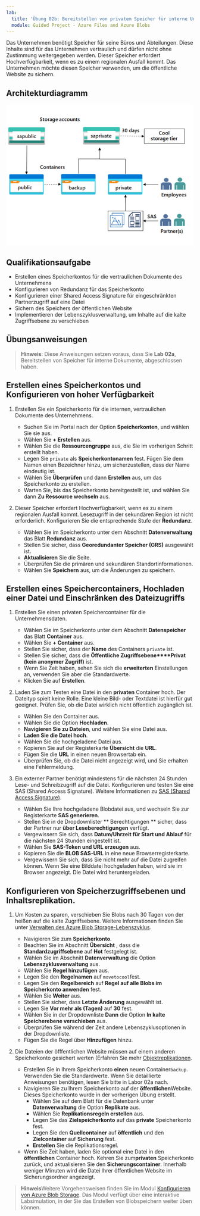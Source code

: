 ```yaml
---
lab:
  title: 'Übung 02b: Bereitstellen von privatem Speicher für interne Unternehmensdokumente'
  module: Guided Project - Azure Files and Azure Blobs
---
```



Das Unternehmen benötigt Speicher für seine Büros und Abteilungen. Diese Inhalte sind für das Unternehmen vertraulich und dürfen nicht ohne Zustimmung weitergegeben werden. Dieser Speicher erfordert Hochverfügbarkeit, wenn es zu einem regionalen Ausfall kommt. Das Unternehmen möchte diesen Speicher verwenden, um die öffentliche Website zu sichern. 

## Architekturdiagramm

![Diagramm mit einem Speicherkonto und zwei Blobcontainern](../Media/task-3.png)

## Qualifikationsaufgabe
- Erstellen eines Speicherkontos für die vertraulichen Dokumente des Unternehmens
- Konfigurieren von Redundanz für das Speicherkonto 
- Konfigurieren einer Shared Access Signature für eingeschränkten Partnerzugriff auf eine Datei 
- Sichern des Speichers der öffentlichen Website
- Implementieren der Lebenszyklusverwaltung, um Inhalte auf die kalte Zugriffsebene zu verschieben

## Übungsanweisungen

> **Hinweis**: Diese Anweisungen setzen voraus, dass Sie **Lab 02a**, Bereitstellen von Speicher für interne Dokumente, abgeschlossen haben.

## Erstellen eines Speicherkontos und Konfigurieren von hoher Verfügbarkeit

1. Erstellen Sie ein Speicherkonto für die internen, vertraulichen Dokumente des Unternehmens.
    - Suchen Sie im Portal nach der Option **Speicherkonten**, und wählen Sie sie aus.  
    - Wählen Sie **+ Erstellen** aus. 
    - Wählen Sie die **Ressourcengruppe** aus, die Sie im vorherigen Schritt erstellt haben.   
    - Legen Sie `private` als **Speicherkontonamen** fest. Fügen Sie dem Namen einen Bezeichner hinzu, um sicherzustellen, dass der Name eindeutig ist. 
    - Wählen Sie **Überprüfen** und dann **Erstellen** aus, um das Speicherkonto zu erstellen. 
    - Warten Sie, bis das Speicherkonto bereitgestellt ist, und wählen Sie dann **Zu Ressource wechseln** aus.

1. Dieser Speicher erfordert Hochverfügbarkeit, wenn es zu einem regionalen Ausfall kommt. Lesezugriff in der sekundären Region ist nicht erforderlich. Konfigurieren Sie die entsprechende Stufe der **Redundanz**. 

    - Wählen Sie im Speicherkonto unter dem Abschnitt **Datenverwaltung** das Blatt **Redundanz** aus. 
    - Stellen Sie sicher, dass **Georedundanter Speicher (GRS)** ausgewählt ist.
    - **Aktualisieren** Sie die Seite. 
    - Überprüfen Sie die primären und sekundären Standortinformationen. 
    - Wählen Sie **Speichern** aus, um die Änderungen zu speichern.

## Erstellen eines Speichercontainers, Hochladen einer Datei und Einschränken des Dateizugriffs 

1. Erstellen Sie einen privaten Speichercontainer für die Unternehmensdaten. 

    - Wählen Sie im Speicherkonto unter dem Abschnitt **Datenspeicher** das Blatt **Container** aus. 
    - Wählen Sie **+ Container** aus. 
    - Stellen Sie sicher, dass der **Name** des Containers `private` ist.
    - Stellen Sie sicher, dass die **Öffentliche Zugriffsebene****Privat (kein anonymer Zugriff)** ist.
    - Wenn Sie Zeit haben, sehen Sie sich die **erweiterten** Einstellungen an, verwenden Sie aber die Standardwerte. 
    - Klicken Sie auf **Erstellen**. 

1.  Laden Sie zum Testen eine Datei in den **privaten** Container hoch. Der Dateityp spielt keine Rolle. Eine kleine Bild- oder Textdatei ist hierfür gut geeignet. Prüfen Sie, ob die Datei wirklich nicht öffentlich zugänglich ist. 

    - Wählen Sie den Container aus.
    - Wählen Sie die Option **Hochladen**.
    - **Navigieren Sie zu Dateien**, und wählen Sie eine Datei aus.
    - **Laden Sie die Datei hoch**.
    - Wählen Sie die hochgeladene Datei aus.
    - Kopieren Sie auf der Registerkarte **Übersicht** die **URL**.
    - Fügen Sie die **URL** in einen neuen Browsertab ein. 
    - Überprüfen Sie, ob die Datei nicht angezeigt wird, und Sie erhalten eine Fehlermeldung. 

1. Ein externer Partner benötigt mindestens für die nächsten 24 Stunden Lese- und Schreibzugriff auf die Datei. Konfigurieren und testen Sie eine SAS (Shared Access Signature). Weitere Informationen zu [SAS (Shared Access Signature)](https://learn.microsoft.com/azure/storage/common/storage-sas-overview).

    - Wählen Sie Ihre hochgeladene Blobdatei aus, und wechseln Sie zur Registerkarte **SAS generieren**. 
    - Stellen Sie in de Dropdownlister ** Berechtigungen ** sicher, dass der Partner nur **über Leseberechtigungen** verfügt.
    - Vergewissern Sie sich, dass **Datum/Uhrzeit für Start und Ablauf** für die nächsten 24 Stunden eingestellt ist. 
    - Wählen Sie **SAS-Token und URL erzeugen** aus.
    - Kopieren Sie die **BLOB SAS-URL** in eine neue Browserregisterkarte.
    - Vergewissern Sie sich, dass Sie nicht mehr auf die Datei zugreifen können. Wenn Sie eine Bilddatei hochgeladen haben, wird sie im Browser angezeigt. Die  Datei wird heruntergeladen.

## Konfigurieren von Speicherzugriffsebenen und Inhaltsreplikation.

1. Um Kosten zu sparen, verschieben Sie Blobs nach 30 Tagen von der heißen auf die kalte Zugriffsebene. Weitere Informationen finden Sie unter [Verwalten des Azure Blob Storage-Lebenszyklus](https://learn.microsoft.com/azure/storage/blobs/lifecycle-management-policy-configure?tabs=azure-portal).

    - Navigieren Sie zum **Speicherkonto**.
    - Beachten Sie im Abschnitt **Übersicht** , dass die **Standardzugriffsebene** auf  **Hot** festgelegt ist. 
    - Wählen Sie im Abschnitt **Datenverwaltung** die Option **Lebenszyklusverwaltung** aus.
    - Wählen Sie **Regel hinzufügen** aus. 
    - Legen Sie den **Regelnamen** auf `movetocool`fest.
    - Legen Sie den **Regelbereich** auf **Regel auf alle Blobs im Speicherkonto anwenden** fest.
    - Wählen Sie **Weiter** aus.
    - Stellen Sie sicher, dass **Letzte Änderung** ausgewählt ist.
    - Legen Sie **Vor mehr als (Tagen)** auf **30** fest.
    - Wählen Sie in der Dropdownliste **Dann** die Option **In kalte Speicherebene verschieben** aus.
    - Überprüfen Sie während der Zeit andere Lebenszyklusoptionen in der Dropdownliste. 
    - Fügen Sie die Regel über **Hinzufügen** hinzu.
  
1. Die Dateien der öfffentlichen Website müssen auf einem anderen Speicherkonto gesichert werten (Erfahren Sie mehr [Objektreplikationen](https://learn.microsoft.com/azure/storage/blobs/object-replication-configure?tabs=portal).

    - Erstellen Sie in Ihrem Speicherkonto **einen** neuen Container`backup`. Verwenden Sie die Standardwerte. Wenn Sie detaillierte Anweisungen benötigen, lesen Sie bitte in Labor 02a nach. 
    - Navigieren Sie zu Ihrem Speicherkonto auf der **öffentlichen**Website. Dieses Speicherkonto wurde in der vorherigen Übung erstellt. 
        - Wählen Sie auf dem Blatt für die Datenbank unter **Datenverwaltung** die Option **Replikate** aus. 
        - Wählen Sie **Replikationsregeln erstellen** aus.
        - Legen Sie das **Zielspeicherkonto** auf das **private** Speicherkonto fest.
        - Legen Sie den **Quellcontainer** auf **öffentlich** und den **Zielcontainer** auf **Sicherung** fest.
        - **Erstellen** Sie die Replikationsregel. 
    - Wenn Sie Zeit haben, laden Sie optional eine Datei in den **öffentlichen** Container hoch. Kehren Sie zum**privaten** Speicherkonto zurück, und aktualisieren Sie den **Sicherungscontainer**. Innerhalb weniger Minuten wird die Datei Ihrer öffentlichen Website im Sicherungsordner angezeigt. 

>**Hinweis**Weitere Vorgehensweisen finden Sie im Modul [Konfigurieren von Azure Blob Storage](https://learn.microsoft.com/training/modules/configure-blob-storage/). Das Modul verfügt über eine interaktive Labsimulation, in der Sie das Erstellen von Blobspeichern weiter üben können. 


